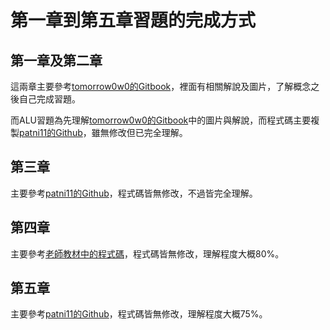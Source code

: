 # 第一章到第五章習題的完成方式

## 第一章及第二章

這兩章主要參考[tomorrow0w0的Gitbook](https://tomorrow0w0.gitbooks.io/nand2tetris-homework/content/ "游標顯示")，裡面有相關解說及圖片，了解概念之後自己完成習題。

而ALU習題為先理解[tomorrow0w0的Gitbook](https://tomorrow0w0.gitbooks.io/nand2tetris-homework/content/ "游標顯示")中的圖片與解說，而程式碼主要複製[patni11的Github](https://tomorrow0w0.gitbooks.io/nand2tetris-homework/content/ "游標顯示")，雖無修改但已完全理解。

## 第三章

主要參考[patni11的Github](https://tomorrow0w0.gitbooks.io/nand2tetris-homework/content/ "游標顯示")，程式碼皆無修改，不過皆完全理解。

## 第四章
主要參考[老師教材中的程式碼](https://github.com/ccc112a/cpu2os/tree/master/03-nand2tetris/04
 "游標顯示")，程式碼皆無修改，理解程度大概80%。
## 第五章

主要參考[patni11的Github](https://tomorrow0w0.gitbooks.io/nand2tetris-homework/content/ "游標顯示")，程式碼皆無修改，理解程度大概75%。